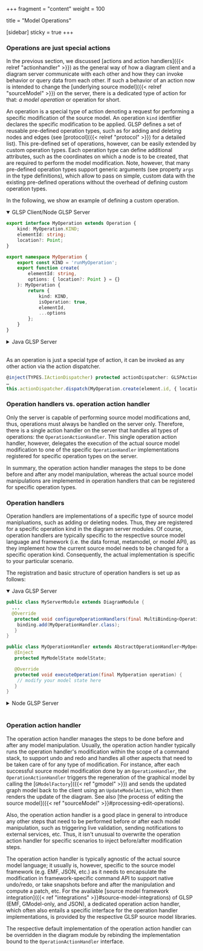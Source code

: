 +++
fragment = "content"
weight = 100

title = "Model Operations"

[sidebar]
  sticky = true
+++

### Operations are just special actions

In the previous section, we discussed [actions and action handlers]({{< relref  "actionhandler" >}}) as the general way of how a diagram client and a diagram server communicate with each other and how they can invoke behavior or query data from each other.
If such a behavior of an action now is intended to change the [underlying source model]({{< relref "sourceModel" >}}) on the server, there is a dedicated type of action for that: _a model operation_ or operation for short.

An operation is a special type of action denoting a request for performing a specific modification of the source model.
An operation `kind` identifier declares the specific modification to be applied.
GLSP defines a set of reusable pre-defined operation types, such as for adding and deleting nodes and edges (see [protocol]({{< relref "protocol" >}}) for a detailed list).
This pre-defined set of operations, however, can be easily extended by custom operation types.
Each operation type can define additional attributes, such as the coordinates on which a node is to be created, that are required to perform the model modification.
Note, however, that many pre-defined operation types support generic arguments (see property `args` in the type definitions), which allow to pass on simple, custom data with the existing pre-defined operations without the overhead of defining custom operation types.

In the following, we show an example of defining a custom operation.

<details open><summary>GLSP Client/Node GLSP Server</summary>

```ts
export interface MyOperation extends Operation {
    kind: MyOperation.KIND;
    elementId: string;
    location?: Point;
}

export namespace MyOperation {
    export const KIND = 'runMyOperation';
    export function create(
        elementId: string,
        options: { location?: Point } = {}
    ): MyOperation {
        return {
            kind: KIND,
            isOperation: true,
            elementId,
            ...options
        };
    }
}
```

</details>

<details closed><summary>Java GLSP Server</summary>

```java
public class MyOperation extends Operation {

   private String elementId;
   private GPoint location;

   public MyOperation(final String elementId) {
    this(elementId, null);
   }

   public MyOperation(final String elementId, final GPoint location) {
      this();
      this.elementId = elementId;
      this.location = location;
   }

   public MyOperation() {
      super("runMyOperation");
   }

   public String getElementId() { return elementId; }

   public void setElementId(final String elementId) { this.elementId = elementId; }

   public Optional<GPoint> getLocation() { return Optional.ofNullable(location); }

   public void setLocation(final GPoint location) { this.location = location; }

}
```

</details>
</br>

As an operation is just a special type of action, it can be invoked as any other action via the action dispatcher.

```ts
@inject(TYPES.IActionDispatcher) protected actionDispatcher: GLSPActionDispatcher;
…
this.actionDispatcher.dispatch(MyOperation.create(element.id, { location: { ... } }));
```

### Operation handlers vs. operation action handler

Only the server is capable of performing source model modifications and, thus, operations must always be handled on the server only.
Therefore, there is a single action handler on the server that handles all types of operations: the `OperationActionHandler`.
This single operation action handler, however, delegates the execution of the actual source model modification to one of the specific `OperationHandler` implementations registered for specific operation types on the server.

In summary, the operation action handler manages the steps to be done before and after any model manipulation, whereas the actual source model manipulations are implemented in operation handlers that can be registered for specific operation types.

### Operation handlers

Operation handlers are implementations of a specific type of source model manipluations, such as adding or deleting nodes.
Thus, they are registered for a specific operation kind in the diagram server modules.
Of course, operation handlers are typically specific to the respective source model language and framework (i.e. the data format, metamodel, or model API), as they implement how the current source model needs to be changed for a specific operation kind.
Consequently, the actual implementation is specific to your particular scenario.

The registration and basic structure of operation handlers is set up as follows:

<details open><summary>Java GLSP Server</summary>

```java
public class MyServerModule extends DiagramModule {
  ...
  @Override
   protected void configureOperationHandlers(final MultiBinding<OperationHandler> binding) {
    binding.add(MyOperationHandler.class);
   }
}

public class MyOperationHandler extends AbstractOperationHandler<MyOperation> {
   @Inject
   protected MyModelState modelState;

   @Override
   protected void executeOperation(final MyOperation operation) {
    // modify your model state here
   }
}
```

</details>

<details><summary>Node GLSP Server</summary>

```ts
@injectable()
export class MyServerModule extends DiagramModule {
  ...
  configureOperationHandlers(binding: InstanceMultiBinding<OperationHandlerConstructor>): void {
    binding.add(MyOperationHandler);
  }
}

@injectable()
export class MyOperationHandler implements OperationHandler {
    readonly operationType = MyOperation.KIND;

    @inject(MyModelState)
    protected modelState: MyModelState;

    execute(operation: MyOperation): MaybePromise<void> {
        // modify your model state here
    }
}
```

</details>
</br>

### Operation action handler

The operation action handler manages the steps to be done before and after any model manipulation.
Usually, the operation action handler typically runs the operation handler's modification within the scope of a command stack, to support undo and redo and handles all other aspects that need to be taken care of for any type of modification.
For instance, after each successful source model modification done by an `OperationHandler`, the `OperationActionHandler` triggers the regeneration of the graphical model by calling the [`GModelFactory`]({{< ref "gmodel" >}}) and sends the updated graph model back to the client using an `UpdateModelAction`, which then renders the update of the diagram.
See also [the process of editing the source model]({{< ref "sourceModel" >}}#processing-edit-operations).

Also, the operation action handler is a good place in general to introduce any other steps that need to be performed before or after each model manipulation, such as triggering live validation, sending notifications to external services, etc.
Thus, it isn't unusual to overwrite the operation action handler for specific scenarios to inject before/after modification steps.

The operation action handler is typically agnostic of the actual source model language; it usually is, however, specific to the source model framework (e.g. EMF, JSON, etc.) as it needs to encapsulate the modification in framework-specific command API to support native undo/redo, or take snapshots before and after the manipulation and compute a patch, etc.
For the available [source model framework integration]({{< ref "integrations" >}}#source-model-integrations) of GLSP (EMF, GModel-only, and JSON), a dedicated operation action handler, which often also entails a specific interface for the operation handler implementations, is provided by the respective GLSP source model libraries.

The respective default implementation of the operation action handler can be overridden in the diagram module by rebinding the implementation bound to the `OperationActionHandler` interface.
